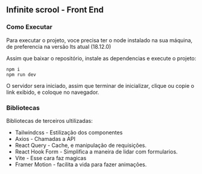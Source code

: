 ## Infinite scrool - Front End

### Como Executar

Para executar o projeto, voce precisa ter o node instalado na sua máquina, de preferencia na versão lts atual (18.12.0)

Assim que baixar o repositório, instale as dependencias e execute o projeto:

```
npm i
npm run dev
```

O servidor sera iniciado, assim que terminar de inicializar, clique ou copie o link exibido, e coloque no navegador.

### Bibliotecas

Bibliotecas de terceiros ultilizadas:

- Tailwindcss - Estilização dos componentes
- Axios - Chamadas a API
- React Query - Cache, e manipulação de requisições.
- React Hook Form - Simplifica a maneira de lidar com formularios.
- Vite - Esse cara faz magicas
- Framer Motion - facilita a vida para fazer animações.
